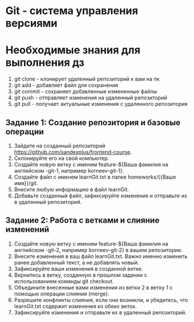 # Git - система управления версиями


# Необходимые знания для выполнения дз
1. git clone - клонирует удаленный репозиторий к вам на пк
2. git add - добавляет файл для сохранения
3. git commit - сохраняет добавленные измененные файлы
4. git push - отправляет изменения на удаленный репозиторий
5. git pull - получает актуальные изменения с удаленного репозитория


## Задание 1: Создание репозитория и базовые операции
1. Зайдите на созданный репозиторий https://github.com/sandexplus/frontend-course.
2. Склонируйте его на свой компьютер.
3. Создайте новую ветку с именем feature-${Ваша фамилия на английском -git-1, например korneev-git-1}.
4. Создайте файл с именем learnGit.txt в папке homeworks/{{Ваше имя}}/git.
5. Внесите любую информацию в файл learnGit. 
6. Добавьте созданный файл, зафиксируйте изменения и отправьте их в удаленный репозиторий.
## Задание 2: Работа с ветками и слияние изменений
1. Создайте новую ветку с именем feature-${Ваша фамилия на английском -git-2, например korneev-git-2} в вашем репозитории.
2. Внесите изменения в ваш файл learnGit.txt. Важно именно изменить ранее добавленный текст, а не добавлять новый.
3. Зафиксируйте ваши изменения в созданной ветке.
4. Вернитесь в ветку, созданную в прошлом задании с использованием команды git checkout.
5. Объедините внесенные вами изменения из ветки 2 в ветку 1 с помощью операции слияния (merge).
6. Разрешите конфликты слияния, если они возникли, и убедитесь, что learnGit.txt содержит изменения из обеих веток.
7. Зафиксируйте изменения и отправьте их в удаленный репозиторий.
